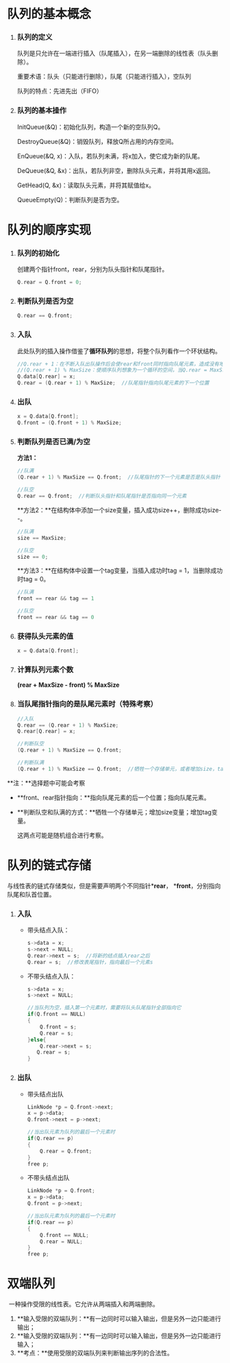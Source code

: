 # 队列的基本概念

1. ### 队列的定义

   队列是只允许在一端进行插入（队尾插入），在另一端删除的线性表（队头删除）。

   

   重要术语：队头（只能进行删除），队尾（只能进行插入），空队列

   队列的特点：先进先出（FIFO）

   

2. ### 队列的基本操作

   InitQueue(&Q)：初始化队列，构造一个新的空队列Q。

   DestroyQueue(&Q)：销毁队列，释放Q所占用的内存空间。

   

   EnQueue(&Q, x)：入队，若队列未满，将x加入，使它成为新的队尾。

   DeQueue(&Q, &x)：出队，若队列非空，删除队头元素，并将其用x返回。

   

   GetHead(Q, &x)：读取队头元素，并将其赋值给x。

   QueueEmpty(Q)：判断队列是否为空。

   

# 队列的顺序实现

1. ### 队列的初始化

   创建两个指针front，rear，分别为队头指针和队尾指针。 

   ```c++
   Q.rear = Q.front = 0;
   ```

   

2. ### 判断队列是否为空

   ```c++
   Q.rear == Q.front;
   ```

   

3. ### 入队

   此处队列的插入操作借鉴了**循环队列**的思想，将整个队列看作一个环状结构。

   ```c++
   //Q.rear + 1：在不断入队出队操作后会使rear和front同时指向队尾元素，造成没有地方可以插入的境地
   //(Q.rear + 1) % MaxSize：使顺序队列想象为一个循环的空间，当Q.rear = MaxSize - 1后，下一个插入位置自动回到0
   Q.data[Q.rear] = x;
   Q.rear = (Q.rear + 1) % MaxSize;  //队尾指针指向队尾元素的下一个位置
   ```

   

4. ### 出队

   ```c++
   x = Q.data[Q.front];
   Q.front = (Q.front + 1) % MaxSize;
   ```

   

5. ### 判断队列是否已满/为空

   **方法1：**

   ```c++
   //队满
   (Q.rear + 1) % MaxSize == Q.front;  //队尾指针的下一个元素是否是队头指针
   
   //队空
   Q.rear == Q.front;  //判断队头指针和队尾指针是否指向同一个元素
   ```

   **方法2：**在结构体中添加一个size变量，插入成功size++，删除成功size--。

   ```c++
   //队满
   size == MaxSize;
   
   //队空
   size == 0;
   ```

   **方法3：**在结构体中设置一个tag变量，当插入成功时tag = 1，当删除成功时tag = 0。

   ```c++
   //队满
   front == rear && tag == 1
   
   //队空
   front == rear && tag == 0
   ```

   

6. ### 获得队头元素的值

   ```c++
   x = Q.data[Q.front];
   ```

   

7. ### 计算队列元素个数

   **(rear + MaxSize - front) % MaxSize**

   

8. ### 当队尾指针指向的是队尾元素时（特殊考察）

   ```c++
   //入队
   Q.rear == (Q.rear + 1) % MaxSize;
   Q.rear[Q.rear] = x;
   
   //判断队空
   (Q.rear + 1) % MaxSize == Q.front;
   
   //判断队满
   (Q.rear + 1) % MaxSize == Q.front;  //牺牲一个存储单元，或者增加size，tag变量
   ```

   

   

**注：**选择题中可能会考察

- **front、rear指针指向：**指向队尾元素的后一个位置；指向队尾元素。

- **判断队空和队满的方式：**牺牲一个存储单元；增加size变量；增加tag变量。

  这两点可能是随机组合进行考察。



# 队列的链式存储

​		与线性表的链式存储类似，但是需要声明两个不同指针***rear**， ***front**，分别指向队尾和队首位置。



1. ### 入队

   - 带头结点入队：

     ```c++
     s->data = x;
     s->next = NULL;
     Q.rear->next = s;  //将新的结点插入rear之后
     Q.rear = s;  //修改表尾指针，指向最后一个元素s
     ```

     

   - 不带头结点入队：

     ```c++
     s->data = x;
     s->next = NULL;
     
     //当队列为空，插入第一个元素时，需要将队头队尾指针全部指向它
     if(Q.front == NULL)
     {
         Q.front = s;
         Q.rear = s;
     }else{
         Q.rear->next = s; 
     	Q.rear = s;  
     }
     ```

     

1. ### 出队

   - 带头结点出队

     ```c++
     LinkNode *p = Q.front->next;
     x = p->data;
     Q.front->next = p->next;
     
     //当出队元素为队列的最后一个元素时
     if(Q.rear == p)
     {
         Q.rear = Q.front;
     }
     free p;
     ```

     

   - 不带头结点出队

     ```c++
     LinkNode *p = Q.front;
     x = p->data;
     Q.front = p->next;
     
     //当出队元素为队列的最后一个元素时
     if(Q.rear == p)
     {
         Q.front == NULL;
         Q.rear = NULL;
     }
     free p;
     ```

     

# 双端队列

​		一种操作受限的线性表。它允许从两端插入和两端删除。

1. **输入受限的双端队列：**有一边同时可以输入输出，但是另外一边只能进行输出；
2. **输入受限的双端队列：**有一边同时可以输入输出，但是另外一边只能进行输入；
3. **考点：**使用受限的双端队列来判断输出序列的合法性。